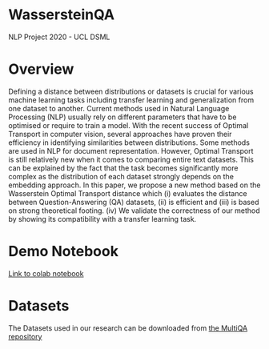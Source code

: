 # WassersteinQA
NLP Project 2020 - UCL DSML

# Overview

Defining a distance between distributions or datasets is crucial for various machine learning tasks including transfer learning and generalization from one dataset to another. Current methods used in Natural Language Processing (NLP) usually rely on different parameters that have to be optimised or require to train a model. With the recent success of Optimal Transport in computer vision, several approaches have proven their efficiency in identifying similarities between distributions. Some methods are used in NLP for document representation. However, Optimal Transport is still relatively new when it comes to comparing entire text datasets. This can be explained by the fact that the task becomes significantly more complex as the distribution of each dataset strongly depends on the embedding approach. In this paper, we propose a new method based on the Wasserstein Optimal Transport distance which (i) evaluates the distance between Question-Answering (QA) datasets, (ii) is efficient and (iii) is based on strong theoretical footing. (iv) We validate the correctness of our method by showing its compatibility with a transfer learning task.

# Demo Notebook

[Link to colab notebook](https://colab.research.google.com/drive/1-DXF6nrJRD0B_bf8jwDesYlZf49gBK4t?usp=sharing)

# Datasets

The Datasets used in our research can be downloaded from [the MultiQA repository](https://github.com/alontalmor/MultiQA)
